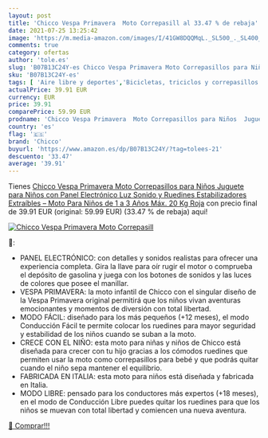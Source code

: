 ```yaml
---
layout: post
title: 'Chicco Vespa Primavera  Moto Correpasill al 33.47 % de rebaja'
date: 2021-07-25 13:25:42
image: 'https://m.media-amazon.com/images/I/41GW8DQQMqL._SL500_._SL400_.jpg'
comments: true
category: ofertas
author: 'tole.es'
slug: 'B07B13C24Y-es Chicco Vespa Primavera Moto Correpasillos para Niños...'
sku: 'B07B13C24Y-es'
tags: [ 'Aire libre y deportes','Bicicletas, triciclos y correpasillos','Juguetes','Juguetes y juegos','chicco', ]
actualPrice: 39.91 EUR
currency: EUR
price: 39.91
comparePrice: 59.99 EUR
prodname: 'Chicco Vespa Primavera  Moto Correpasillos para Niños  Juguete para Niños con Panel Electrónico  Luz  Sonido y Ruedines Estabilizadores Extraíbles – Moto Para Niños de 1 a 3 Años  Máx. 20 Kg  Roja'
country: 'es'
flag: '🇪🇸'
brand: 'Chicco'
buyurl: 'https://www.amazon.es/dp/B07B13C24Y/?tag=tolees-21'
descuento: '33.47'
average: '39.91'
---
```


Tienes [Chicco Vespa Primavera  Moto Correpasillos para Niños  Juguete para Niños con Panel Electrónico  Luz  Sonido y Ruedines Estabilizadores Extraíbles – Moto Para Niños de 1 a 3 Años  Máx. 20 Kg  Roja](https://www.amazon.es/dp/B07B13C24Y/?tag=tolees-21) con precio final de  39.91 EUR (original: 59.99 EUR) (33.47 %  de rebaja) aqui!

[![Chicco Vespa Primavera  Moto Correpasill](https://m.media-amazon.com/images/I/41GW8DQQMqL._SL500_._SL400_.jpg)](https://www.amazon.es/dp/B07B13C24Y/?tag=tolees-21)

🔎:

- PANEL ELECTRÓNICO: con detalles y sonidos realistas para ofrecer una experiencia completa. Gira la llave para oír rugir el motor o comprueba el depósito de gasolina y juega con los botones de sonidos y las luces de colores que posee el manillar.
- VESPA PRIMAVERA: la moto infantil de Chicco con el singular diseño de la Vespa Primavera original permitirá que los niños vivan aventuras emocionantes y momentos de diversión con total libertad.
- MODO FÁCIL: diseñado para los más pequeños (+12 meses), el modo Conducción Fácil te permite colocar los ruedines para mayor seguridad y estabilidad de los niños cuando se suban a la moto.
- CRECE CON EL NIÑO: esta moto para niñas y niños de Chicco está diseñada para crecer con tu hijo gracias a los cómodos ruedines que permiten usar la moto como correpasillos para bebé y que podrás quitar cuando el niño sepa mantener el equilibrio.
- FABRICADA EN ITALIA: esta moto para niños está diseñada y fabricada en Italia.
- MODO LIBRE: pensado para los conductores más expertos (+18 meses), en el modo de Conducción Libre puedes quitar los ruedines para que los niños se muevan con total libertad y comiencen una nueva aventura.

[🛒 Comprar!!!](https://www.amazon.es/dp/B07B13C24Y/?tag=tolees-21)

